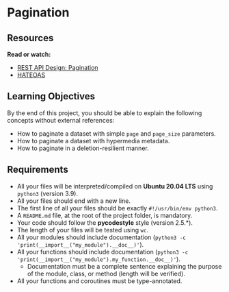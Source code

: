 # Pagination

## Resources
**Read or watch:**
- [REST API Design: Pagination](#)
- [HATEOAS](#)

## Learning Objectives
By the end of this project, you should be able to explain the following concepts without external references:
- How to paginate a dataset with simple `page` and `page_size` parameters.
- How to paginate a dataset with hypermedia metadata.
- How to paginate in a deletion-resilient manner.

## Requirements
- All your files will be interpreted/compiled on **Ubuntu 20.04 LTS** using `python3` (version 3.9).
- All your files should end with a new line.
- The first line of all your files should be exactly `#!/usr/bin/env python3`.
- A `README.md` file, at the root of the project folder, is mandatory.
- Your code should follow the **pycodestyle** style (version 2.5.*).
- The length of your files will be tested using `wc`.
- All your modules should include documentation (`python3 -c 'print(__import__("my_module").__doc__)'`).
- All your functions should include documentation (`python3 -c 'print(__import__("my_module").my_function.__doc__)'`).
    - Documentation must be a complete sentence explaining the purpose of the module, class, or method (length will be verified).
- All your functions and coroutines must be type-annotated.